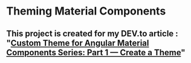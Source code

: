 # Theming Material Components

## This project is created for my DEV.to article : "[Custom Theme for Angular Material Components Series: Part 1 — Create a Theme](https://dev.to/shhdharmen/custom-theme-for-angular-material-components-series-part-1-create-a-theme-1ba5)"
